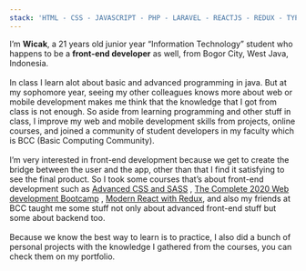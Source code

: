 ```yaml
---
stack: 'HTML - CSS - JAVASCRIPT - PHP - LARAVEL - REACTJS - REDUX - TYPESCRIPT - STYLED COMPONENTS - SASS - REACT NATIVE - FLUTTER - JAVA - GATSBY - NEXTJS - GIT - EXPRESS - MONGODB - MYSQL - NODEJS'
---
```


I’m **Wicak**, a 21 years old junior year “Information Technology” student who happens to be a **front-end developer** as well, from Bogor City, West Java, Indonesia.  
<br />
In class I learn alot about basic and advanced programming in java. But at my sophomore year, seeing my other colleagues knows more about web or mobile development makes me think that the knowledge that I got from class is not enough. So aside from learning programming and other stuff in class, I improve my web and mobile development skills from projects, online courses, and joined a community of student developers in my faculty which is BCC (Basic Computing Community).  <br /> <br />
I’m very interested in front-end development because we get to create the bridge between the user and the app, other than that I find it satisfying to see the final product. So I took some courses that’s about front-end development such as [Advanced CSS and SASS](https://www.udemy.com/advanced-css-and-sass/) , [The Complete 2020 Web development Bootcamp](https://www.udemy.com/course/the-complete-web-development-bootcamp/) , [Modern React with Redux](https://www.udemy.com/course/react-redux/), and also my friends at BCC taught me some stuff not only about advanced front-end stuff but some about backend too.  
<br />
Because we know the best way to learn is to practice, I also did a bunch of personal projects with the knowledge I gathered from the courses, you can check them on my <scroll to="portfolio" smooth={true}>portfolio</scroll>.
